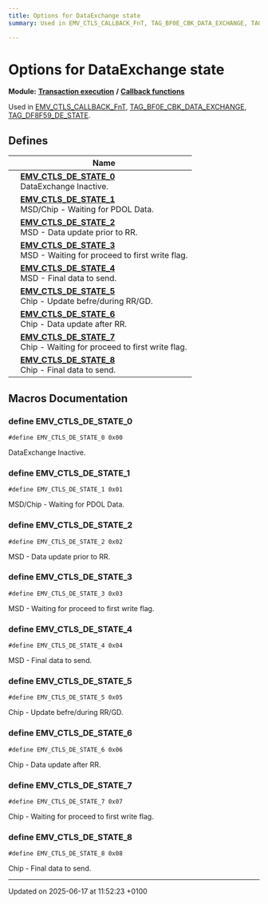 ```yaml
---
title: Options for DataExchange state
summary: Used in EMV_CTLS_CALLBACK_FnT, TAG_BF0E_CBK_DATA_EXCHANGE, TAG_DF8F59_DE_STATE. 

---
```


# Options for DataExchange state

**Module:** **[Transaction execution](group___a_d_k___t_r_x___e_x_e_c.md)** **/** **[Callback functions](group___t_l_v___c_a_l_l_b_c_k.md)**

Used in [EMV_CTLS_CALLBACK_FnT](group___t_l_v___c_a_l_l_b_c_k.md#typedef-emv-ctls-callback-fnt), [TAG_BF0E_CBK_DATA_EXCHANGE](), [TAG_DF8F59_DE_STATE](group___t_l_v___c_b_c_k.md#define-tag-df8f59-de-state). 

## Defines

|                | Name           |
| -------------- | -------------- |
|  | **[EMV_CTLS_DE_STATE_0](group___c_b_c_k___d_e___s_t_a_t_e.md#define-emv-ctls-de-state-0)** <br>DataExchange Inactive.  |
|  | **[EMV_CTLS_DE_STATE_1](group___c_b_c_k___d_e___s_t_a_t_e.md#define-emv-ctls-de-state-1)** <br>MSD/Chip - Waiting for PDOL Data.  |
|  | **[EMV_CTLS_DE_STATE_2](group___c_b_c_k___d_e___s_t_a_t_e.md#define-emv-ctls-de-state-2)** <br>MSD - Data update prior to RR.  |
|  | **[EMV_CTLS_DE_STATE_3](group___c_b_c_k___d_e___s_t_a_t_e.md#define-emv-ctls-de-state-3)** <br>MSD - Waiting for proceed to first write flag.  |
|  | **[EMV_CTLS_DE_STATE_4](group___c_b_c_k___d_e___s_t_a_t_e.md#define-emv-ctls-de-state-4)** <br>MSD - Final data to send.  |
|  | **[EMV_CTLS_DE_STATE_5](group___c_b_c_k___d_e___s_t_a_t_e.md#define-emv-ctls-de-state-5)** <br>Chip - Update befre/during RR/GD.  |
|  | **[EMV_CTLS_DE_STATE_6](group___c_b_c_k___d_e___s_t_a_t_e.md#define-emv-ctls-de-state-6)** <br>Chip - Data update after RR.  |
|  | **[EMV_CTLS_DE_STATE_7](group___c_b_c_k___d_e___s_t_a_t_e.md#define-emv-ctls-de-state-7)** <br>Chip - Waiting for proceed to first write flag.  |
|  | **[EMV_CTLS_DE_STATE_8](group___c_b_c_k___d_e___s_t_a_t_e.md#define-emv-ctls-de-state-8)** <br>Chip - Final data to send.  |




## Macros Documentation

### define EMV_CTLS_DE_STATE_0

```
#define EMV_CTLS_DE_STATE_0 0x00
```

DataExchange Inactive. 

### define EMV_CTLS_DE_STATE_1

```
#define EMV_CTLS_DE_STATE_1 0x01
```

MSD/Chip - Waiting for PDOL Data. 

### define EMV_CTLS_DE_STATE_2

```
#define EMV_CTLS_DE_STATE_2 0x02
```

MSD - Data update prior to RR. 

### define EMV_CTLS_DE_STATE_3

```
#define EMV_CTLS_DE_STATE_3 0x03
```

MSD - Waiting for proceed to first write flag. 

### define EMV_CTLS_DE_STATE_4

```
#define EMV_CTLS_DE_STATE_4 0x04
```

MSD - Final data to send. 

### define EMV_CTLS_DE_STATE_5

```
#define EMV_CTLS_DE_STATE_5 0x05
```

Chip - Update befre/during RR/GD. 

### define EMV_CTLS_DE_STATE_6

```
#define EMV_CTLS_DE_STATE_6 0x06
```

Chip - Data update after RR. 

### define EMV_CTLS_DE_STATE_7

```
#define EMV_CTLS_DE_STATE_7 0x07
```

Chip - Waiting for proceed to first write flag. 

### define EMV_CTLS_DE_STATE_8

```
#define EMV_CTLS_DE_STATE_8 0x08
```

Chip - Final data to send. 



-------------------------------

Updated on 2025-06-17 at 11:52:23 +0100